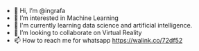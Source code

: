 - 👋 Hi, I’m @ingrafa
- 👀 I’m interested in Machine Learning
- 🌱 I'm currently learning data science and artificial intelligence.
- 💞️ I’m looking to collaborate on Virtual Reality
- 📫 How to reach me for whatsapp https://walink.co/72df52

<!---
ingrafa/ingrafa is a ✨ special ✨ repository because its `README.md` (this file) appears on your GitHub profile.
You can click the Preview link to take a look at your changes.
--->
